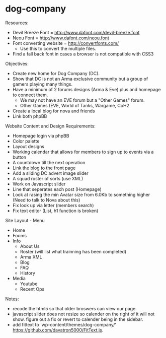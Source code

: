 dog-company
===========
Resources:
- Devil Breeze Font = http://www.dafont.com/devil-breeze.font
- Neou Font = http://www.dafont.com/neou.font
- Font converting website = http://convertfonts.com/
  - Use this to convert the multiple files.
- Find a fall back font in cases a browser is not compatible with CSS3

Objectives:
- Create new home for Dog Company (DC).
- Show that DC is not an Arma exclusive community but a group of gamers playing many things.
- Have a minimum of 2 forums designs (Arma & Eve) plus and homepage to connect them.
  - We may not have an EVE forum but a "Other Games" forum.
  - Other Games (EVE, World of Tanks, Wargame, CoH2
- Create a local blog for nova and friends
- Link both phpBB

Website Content and Design Requirements:
- Homepage login via phpBB
- Color palette
- Layout designs
- Working calendar that allows for members to sign up to events via a button
- A countdown till the next operation
- Link the blog to the front page
- Add a sliding DC advert image slider
- A squad roster of sorts (use XML)
- Work on Javascript slider
- Line that seperates each post (Homepage)
- Look at rasing the min Avatar size from 6.0Kb to something higher (Need to talk to Nova about this)
- Fix look up via letter (members search)
- Fix text editor (List, h1 function is broken)

Site Layout - Menu
- Home
- Foums
- Info
  - About Us
  - Roster (will list what trainning has been completed)
  - Arma XML
  - Blog
  - FAQ
  - History
- Media
  - Youtube
  - Recent Ops


Notes:
- recode the html5 so that older broswers can view our page.
- javascript slider does not resize so calender on the right of it will not show. figure out a fix or revert to calender being in the sidebar.
- add fittext to 'wp-content/themes/dog-company/' https://github.com/davatron5000/FitText.js.
